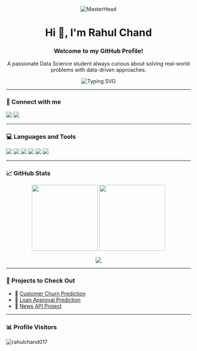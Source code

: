<p align="center">
  <img src="https://i.pinimg.com/originals/b9/ab/f0/b9abf0a0feb3219f56a51448d8ffae2c.gif" alt="MasterHead">
</p>


<h1 align="center">Hi 👋, I'm Rahul Chand</h1>
<h3 align="center">Welcome to my GitHub Profile!</h3>
<p align="center">
  A passionate Data Science student always curious about solving real-world problems with data-driven approaches.
</p>

<p align="center">
  <img src="https://readme-typing-svg.demolab.com?font=Fira+Code&weight=500&pause=1000&color=4BC7F7&center=true&vCenter=true&width=435&lines=Data+Science+Enthusiast;Power+BI+%7C+SQL+%7C+Python+Lover;Learning+and+Building+Every+Day" alt="Typing SVG" />
</p>

---

### 🔗 Connect with me

<p align="left">
  <a href="https://github.com/rahulchand017" target="_blank"><img src="https://img.shields.io/badge/GitHub-%2312100E.svg?&style=for-the-badge&logo=github&logoColor=white" /></a>
  <a href="mailto:rahulchand017@outlook.com"><img src="https://img.shields.io/badge/Outlook-0078D4.svg?&style=for-the-badge&logo=microsoft-outlook&logoColor=white" /></a>
</p>

---

### 💻 Languages and Tools

<p align="left">
  <img src="https://img.shields.io/badge/Python-3776AB?style=for-the-badge&logo=python&logoColor=white"/>
  <img src="https://img.shields.io/badge/MySQL-005C84?style=for-the-badge&logo=mysql&logoColor=white"/>
  <img src="https://img.shields.io/badge/Power%20BI-F2C811?style=for-the-badge&logo=powerbi&logoColor=black" />
  <img src="https://img.shields.io/badge/Tableau-E97627?style=for-the-badge&logo=tableau&logoColor=white" />
  <img src="https://img.shields.io/badge/Streamlit-FF4B4B?style=for-the-badge&logo=streamlit&logoColor=white" />
  <img src="https://img.shields.io/badge/VS%20Code-007ACC?style=for-the-badge&logo=visual-studio-code&logoColor=white"/>
</p>

---

### 📈 GitHub Stats

<p align="center">
  <img src="https://github-readme-stats.vercel.app/api?username=rahulchand017&show_icons=true&theme=radical" height="180px"/>
  <img src="https://github-readme-stats.vercel.app/api/top-langs/?username=rahulchand017&layout=compact&theme=radical" height="180px"/>
</p>

<p align="center">
  <img src="https://github-readme-streak-stats.herokuapp.com/?user=rahulchand017&theme=radical" />
</p>

---

### 📌 Projects to Check Out

- 🔹 [Customer Churn Prediction](https://github.com/rahulchand017/CustomerChurn)
- 🔹 [Loan Approval Prediction](https://github.com/rahulchand017/Loan-Approval)
- 🔹 [News API Project](https://github.com/rahulchand017/NewsAPI-Dashboard)

---

### 📊 Profile Visitors

<p align="left">
  <img src="https://komarev.com/ghpvc/?username=rahulchand017&label=Profile+Views&color=0e75b6&style=flat" alt="rahulchand017" />
</p>
